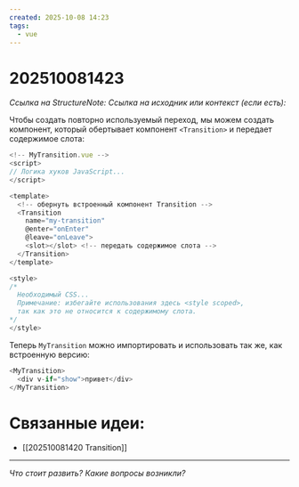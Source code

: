```yaml
---
created: 2025-10-08 14:23
tags:
  - vue
---
```

# 202510081423
*Ссылка на StructureNote:*
*Ссылка на исходник или контекст (если есть):* 

Чтобы создать повторно используемый переход, мы можем создать компонент, который обертывает компонент `<Transition>` и передает содержимое слота:
```js
<!-- MyTransition.vue -->
<script>
// Логика хуков JavaScript...
</script>

<template>
  <!-- обернуть встроенный компонент Transition -->
  <Transition
    name="my-transition"
    @enter="onEnter"
    @leave="onLeave">
    <slot></slot> <!-- передать содержимое слота -->
  </Transition>
</template>

<style>
/*
  Необходимый CSS...
  Примечание: избегайте использования здесь <style scoped>,
  так как это не относится к содержимому слота.
*/
</style>
```
Теперь `MyTransition` можно импортировать и использовать так же, как встроенную версию:
```js
<MyTransition>
  <div v-if="show">привет</div>
</MyTransition>
```

# Связанные идеи:
* [[202510081420 Transition]]
---

*Что стоит развить? Какие вопросы возникли?*